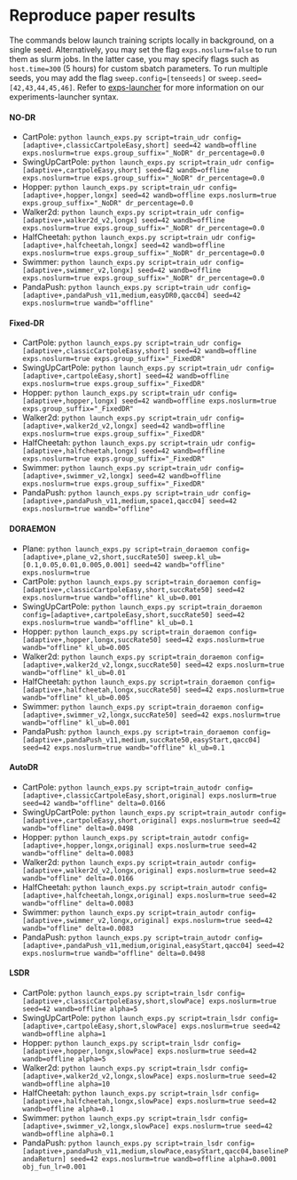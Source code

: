 # Reproduce paper results

The commands below launch training scripts locally in background, on a single seed. Alternatively, you may set the flag `exps.noslurm=false` to run them as slurm jobs. In the latter case, you may specify flags such as `host.time=300` (5 hours) for custom sbatch parameters.
To run multiple seeds, you may add the flag `sweep.config=[tenseeds]` or `sweep.seed=[42,43,44,45,46]`.
Refer to [exps-launcher](https://github.com/gabrieletiboni/exps-launcher/) for more information on our experiments-launcher syntax.

#### NO-DR
  - CartPole: `python launch_exps.py script=train_udr config=[adaptive+,classicCartpoleEasy,short] seed=42 wandb=offline exps.noslurm=true exps.group_suffix="_NoDR" dr_percentage=0.0`
  - SwingUpCartPole: `python launch_exps.py script=train_udr config=[adaptive+,cartpoleEasy,short] seed=42 wandb=offline exps.noslurm=true exps.group_suffix="_NoDR" dr_percentage=0.0`
  - Hopper: `python launch_exps.py script=train_udr config=[adaptive+,hopper,longx] seed=42 wandb=offline exps.noslurm=true exps.group_suffix="_NoDR" dr_percentage=0.0`
  - Walker2d: `python launch_exps.py script=train_udr config=[adaptive+,walker2d_v2,longx] seed=42 wandb=offline exps.noslurm=true exps.group_suffix="_NoDR" dr_percentage=0.0`
  - HalfCheetah: `python launch_exps.py script=train_udr config=[adaptive+,halfcheetah,longx] seed=42 wandb=offline exps.noslurm=true exps.group_suffix="_NoDR" dr_percentage=0.0`
  - Swimmer: `python launch_exps.py script=train_udr config=[adaptive+,swimmer_v2,longx] seed=42 wandb=offline exps.noslurm=true exps.group_suffix="_NoDR" dr_percentage=0.0`
  - PandaPush: `python launch_exps.py script=train_udr config=[adaptive+,pandaPush_v11,medium,easyDR0,qacc04] seed=42 exps.noslurm=true wandb="offline"`

#### Fixed-DR
 - CartPole: `python launch_exps.py script=train_udr config=[adaptive+,classicCartpoleEasy,short] seed=42 wandb=offline exps.noslurm=true exps.group_suffix="_FixedDR"`
 - SwingUpCartPole: `python launch_exps.py script=train_udr config=[adaptive+,cartpoleEasy,short] seed=42 wandb=offline exps.noslurm=true exps.group_suffix="_FixedDR"`
 - Hopper: `python launch_exps.py script=train_udr config=[adaptive+,hopper,longx] seed=42 wandb=offline exps.noslurm=true exps.group_suffix="_FixedDR"`
 - Walker2d: `python launch_exps.py script=train_udr config=[adaptive+,walker2d_v2,longx] seed=42 wandb=offline exps.noslurm=true exps.group_suffix="_FixedDR"`
 - HalfCheetah: `python launch_exps.py script=train_udr config=[adaptive+,halfcheetah,longx] seed=42 wandb=offline exps.noslurm=true exps.group_suffix="_FixedDR"`
 - Swimmer: `python launch_exps.py script=train_udr config=[adaptive+,swimmer_v2,longx] seed=42 wandb=offline exps.noslurm=true exps.group_suffix="_FixedDR"`
 - PandaPush: `python launch_exps.py script=train_udr config=[adaptive+,pandaPush_v11,medium,space1,qacc04] seed=42 exps.noslurm=true wandb="offline"`

#### DORAEMON
- Plane: `python launch_exps.py script=train_doraemon config=[adaptive+,plane_v2,short,succRate50] sweep.kl_ub=[0.1,0.05,0.01,0.005,0.001] seed=42 wandb="offline" exps.noslurm=true`
- CartPole: `python launch_exps.py script=train_doraemon config=[adaptive+,classicCartpoleEasy,short,succRate50] seed=42 exps.noslurm=true wandb="offline" kl_ub=0.001`
- SwingUpCartPole: `python launch_exps.py script=train_doraemon config=[adaptive+,cartpoleEasy,short,succRate50] seed=42 exps.noslurm=true wandb="offline" kl_ub=0.1`
- Hopper: `python launch_exps.py script=train_doraemon config=[adaptive+,hopper,longx,succRate50] seed=42 exps.noslurm=true wandb="offline" kl_ub=0.005`
- Walker2d: `python launch_exps.py script=train_doraemon config=[adaptive+,walker2d_v2,longx,succRate50] seed=42 exps.noslurm=true wandb="offline" kl_ub=0.01`
- HalfCheetah: `python launch_exps.py script=train_doraemon config=[adaptive+,halfcheetah,longx,succRate50] seed=42 exps.noslurm=true wandb="offline" kl_ub=0.005`
- Swimmer: `python launch_exps.py script=train_doraemon config=[adaptive+,swimmer_v2,longx,succRate50] seed=42 exps.noslurm=true wandb="offline" kl_ub=0.001`
- PandaPush: `python launch_exps.py script=train_doraemon config=[adaptive+,pandaPush_v11,medium,succRate50,easyStart,qacc04] seed=42 exps.noslurm=true wandb="offline" kl_ub=0.1`

#### AutoDR
- CartPole: `python launch_exps.py script=train_autodr config=[adaptive+,classicCartpoleEasy,short,original] exps.noslurm=true seed=42 wandb="offline" delta=0.0166`
- SwingUpCartPole: `python launch_exps.py script=train_autodr config=[adaptive+,cartpoleEasy,short,original] exps.noslurm=true seed=42 wandb="offline" delta=0.0498`
- Hopper: `python launch_exps.py script=train_autodr config=[adaptive+,hopper,longx,original] exps.noslurm=true seed=42 wandb="offline" delta=0.0083`
- Walker2d: `python launch_exps.py script=train_autodr config=[adaptive+,walker2d_v2,longx,original] exps.noslurm=true seed=42 wandb="offline" delta=0.0166`
- HalfCheetah: `python launch_exps.py script=train_autodr config=[adaptive+,halfcheetah,longx,original] exps.noslurm=true seed=42 wandb="offline" delta=0.0083`
- Swimmer: `python launch_exps.py script=train_autodr config=[adaptive+,swimmer_v2,longx,original] exps.noslurm=true seed=42 wandb="offline" delta=0.0083`
- PandaPush: `python launch_exps.py script=train_autodr config=[adaptive+,pandaPush_v11,medium,original,easyStart,qacc04] seed=42 exps.noslurm=true wandb="offline" delta=0.0498`


#### LSDR
- CartPole: `python launch_exps.py script=train_lsdr config=[adaptive+,classicCartpoleEasy,short,slowPace] exps.noslurm=true seed=42 wandb=offline alpha=5`
- SwingUpCartPole: `python launch_exps.py script=train_lsdr config=[adaptive+,cartpoleEasy,short,slowPace] exps.noslurm=true seed=42 wandb=offline alpha=1`
- Hopper: `python launch_exps.py script=train_lsdr config=[adaptive+,hopper,longx,slowPace] exps.noslurm=true seed=42 wandb=offline alpha=5`
- Walker2d: `python launch_exps.py script=train_lsdr config=[adaptive+,walker2d_v2,longx,slowPace] exps.noslurm=true seed=42 wandb=offline alpha=10`
- HalfCheetah: `python launch_exps.py script=train_lsdr config=[adaptive+,halfcheetah,longx,slowPace] exps.noslurm=true seed=42 wandb=offline alpha=0.1`
- Swimmer: `python launch_exps.py script=train_lsdr config=[adaptive+,swimmer_v2,longx,slowPace] exps.noslurm=true seed=42 wandb=offline alpha=0.1`
- PandaPush: `python launch_exps.py script=train_lsdr config=[adaptive+,pandaPush_v11,medium,slowPace,easyStart,qacc04,baselinePandaReturn] seed=42 exps.noslurm=true wandb=offline alpha=0.0001 obj_fun_lr=0.001`